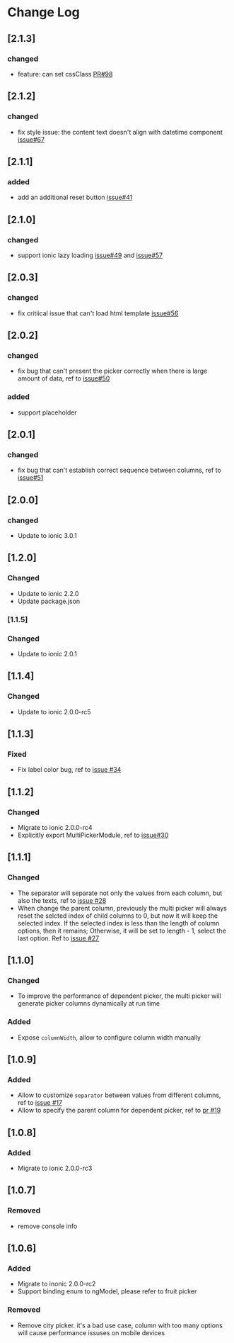 # Change Log

## [2.1.3]
### changed
* feature: can set cssClass  [PR#98](https://github.com/raychenfj/ion-multi-picker/pull/98)

## [2.1.2]
### changed
* fix style issue: the content text doesn't align with datetime component [issue#67](https://github.com/raychenfj/ion-multi-picker/issues/67)

## [2.1.1]
### added
* add an additional reset button [issue#41](https://github.com/raychenfj/ion-multi-picker/issues/41)


## [2.1.0]
### changed
* support ionic lazy loading [issue#49](https://github.com/raychenfj/ion-multi-picker/issues/49) and [issue#57](https://github.com/raychenfj/ion-multi-picker/issues/57)

## [2.0.3]
### changed
* fix critiical issue that can't load html template [issue#56](https://github.com/raychenfj/ion-multi-picker/issues/56)

## [2.0.2]
### changed
* fix bug that can't present the picker correctly when there is large amount of data, ref to [issue#50](https://github.com/raychenfj/ion-multi-picker/issues/50)
### added
* support placeholder

## [2.0.1]
### changed
* fix bug that can't establish correct sequence between columns, ref to [issue#51](https://github.com/raychenfj/ion-multi-picker/issues/51)

## [2.0.0]
### changed
* Update to ionic 3.0.1

## [1.2.0]
### Changed
* Update to ionic 2.2.0
* Update package.json


### [1.1.5]
### Changed
* Update to ionic 2.0.1

## [1.1.4]
### Changed
* Update to ionic 2.0.0-rc5


## [1.1.3]
### Fixed
* Fix label color bug, ref to [issue #34](https://github.com/raychenfj/ion-multi-picker/issues/34)

## [1.1.2]
### Changed
* Migrate to ionic 2.0.0-rc4
* Explicitly export MultiPickerModule, ref to [issue#30](https://github.com/raychenfj/ion-multi-picker/issues/30)

## [1.1.1]
### Changed
* The separator will separate not only the values from each column, but also the texts, ref to [issue #28](https://github.com/raychenfj/ion-multi-picker/issues/28)
* When change the parent column, previously the multi picker will always reset the selcted index of child columns to 0, but now it will keep the selected index. 
If the selected index is less than the length of column options, then it remains; Otherwise, it will be set to length - 1, select the last option. Ref to [issue #27](https://github.com/raychenfj/ion-multi-picker/issues/27)

## [1.1.0]
### Changed
* To improve the performance of dependent picker, the multi picker will generate picker columns dynamically at run time

### Added
* Expose `columnWidth`, allow to configure column width manually

## [1.0.9]
### Added 
* Allow to customize `separator` between values from different columns, ref to [issue #17](https://github.com/raychenfj/ion-multi-picker/issues/17)
* Allow to specify the parent column for dependent picker, ref to [pr #19](https://github.com/raychenfj/ion-multi-picker/pull/19)  

## [1.0.8]
### Added
* Migrate to ionic 2.0.0-rc3

## [1.0.7]
### Removed
* remove console info

## [1.0.6] 
### Added
* Migrate to inonic 2.0.0-rc2
* Support binding enum to ngModel, please refer to fruit picker 

### Removed
* Remove city picker. it's a bad use case, column with too many options will cause performance issuses on mobile devices
